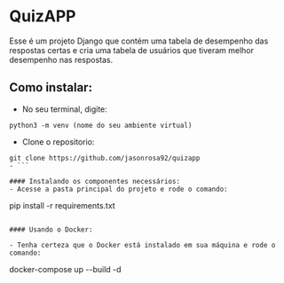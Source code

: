 # QuizAPP
Esse é um projeto Django que contém uma tabela de desempenho das respostas certas e cria uma tabela de usuários que tiveram melhor desempenho nas respostas. 

## Como instalar:

- No seu terminal, digite:

```commandline
python3 -m venv (nome do seu ambiente virtual)
```

- Clone o repositorio:
```
git clone https://github.com/jasonrosa92/quizapp
- ```

#### Instalando os componentes necessários:
- Acesse a pasta principal do projeto e rode o comando:
```
pip install -r requirements.txt
```

#### Usando o Docker:

- Tenha certeza que o Docker está instalado em sua máquina e rode o comando:
```
docker-compose up --build -d
```